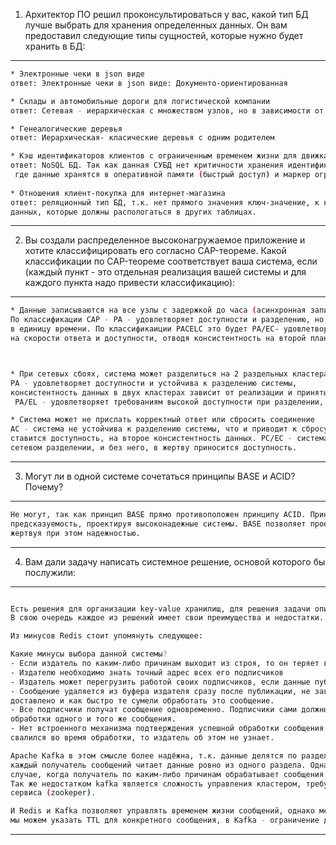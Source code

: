 1. Архитектор ПО решил проконсультироваться у вас, какой тип БД лучше выбрать для хранения определенных данных.
Он вам предоставил следующие типы сущностей, которые нужно будет хранить в БД:

---
````bash
* Электронные чеки в json виде
ответ: Электронные чеки в json виде: Документо-ориентированная

* Склады и автомобильные дороги для логистической компании
ответ: Сетевая - иерархическая с множеством узлов, но в зависимости от целей, можно использовать графовую

* Генеалогические деревья
ответ: Иерархическая- класические деревья с одним родителем

* Кэш идентификаторов клиентов с ограниченным временем жизни для движка аутенфикации
ответ: NoSQL БД. Так как данная СУБД нет критичности хранения идентификаторов. Это кэш-система ,
 где данные хранятся в оперативной памяти (быстрый доступ) и маркер ограничения времени жизни  (time-to-live)
 
* Отношения клиент-покупка для интернет-магазина
ответ: реляционный тип БД, т.к. нет прямого значения ключ-значение, к каждой покупке необходимо множество дополнительных
данных, которые должны распологаться в других таблицах. 
````
---


2. Вы создали распределенное высоконагружаемое приложение и хотите классифицировать его согласно CAP-теореме. 
Какой классификации по CAP-теореме соответствует ваша система, если (каждый пункт - это отдельная реализация вашей
системы и для каждого пункта надо привести классификацию):

---
````bash
* Данные записываются на все узлы с задержкой до часа (асинхронная запись)
По классификации CAP - PA - удовлетворяет доступности и разделению, но не удовлетворяет согласованности данных
в единицу времени. По классификаиции PACELC это будет PA/EC- удовлетворяет разделению и доступности, фокусируется 
на скорости ответа и доступности, отводя консистентность на второй план.



* При сетевых сбоях, система может разделиться на 2 раздельных кластера
PA - удовлетворяет доступности и устойчива к разделению системы, 
консистентность данных в двух кластерах зависит от реализации и принятых ограничениях и не гарантируется.
 PA/EL - удовлетворяет требованиям высокой доступности при разделении, высокая скорость ответа ставится на второй план.

* Система может не прислать корректный ответ или сбросить соединение
AC - система не устойчива к разделению системы, что и приводит к сбросу и некорректным ответам. на первое место 
ставится доступность, на второе консистентность данных. PC/EC - система, которая стремится к консистентности и при 
сетевом разделении, и без него, в жертву приносится доступность.

````
---


3. Могут ли в одной системе сочетаться принципы BASE и ACID? Почему?

---
````bash
Не могут, так как принцип BASE прямо противоположен принципу ACID. Принцип ACID требует к СУБД надежность системы и 
предсказуемость, проектируя высоконадежные системы. BASE позволяет проектировать высокопроизводительные системы, 
жертвуя при этом надежностью.

````
---

4. Вам дали задачу написать системное решение, основой которого бы послужили:

---
````bash

Есть решения для организации key-value хранилищ, для решения задачи описанной выше - подходит Redis и Apache Kafka.
В свою очередь каждое из решений имеет свои преимущества и недостатки.

Из минусов Redis стоит упомянуть следующее:

Какие минусы выбора данной системы?
- Если издатель по каким-либо причинам выходит из строя, то он теряет всех своих подписчиков
- Издателю необходимо знать точный адрес всех его подписчиков
- Издатель может перегрузить работой своих подписчиков, если данные публикуются быстрее, чем обрабатываются
- Сообщение удаляется из буфера издателя сразу после публикации, не зависимо от того, какому числу подписчиков оно
доставлено и как быстро те сумели обработать это сообщение.
- Все подписчики получат сообщение одновременно. Подписчики сами должны как-то между собой согласовывать порядок 
обработки одного и того же сообщения.
- Нет встроенного механизма подтверждения успешной обработки сообщения подписчиком. Если подписчик получил сообщение и
свалился во время обработки, то издатель об этом не узнает.

Apache Kafka в этом смысле более надёжна, т.к. данные делятся по разделам (partition) и чтобы соблюдать порядок доставки
каждый получатель сообщений читает данные ровно из одного раздела. Однако это может приводить к блокировке очереди в 
случае, когда получатель по каким-либо причинам обрабатывает сообщения медленнее обычного.
Так же недостатком kafka является сложность управления кластером, требут конфигурирования для этого отдельного 
сервиса (zookeper).

И Redis и Kafka позволяют управлять временем жизни сообщений, однако механизмы управления сильно отличаются - в редис 
мы можем указать TTL для конкретного сообщения, в Kafka - ограничение действует на все сообщения в топике.

````
---

